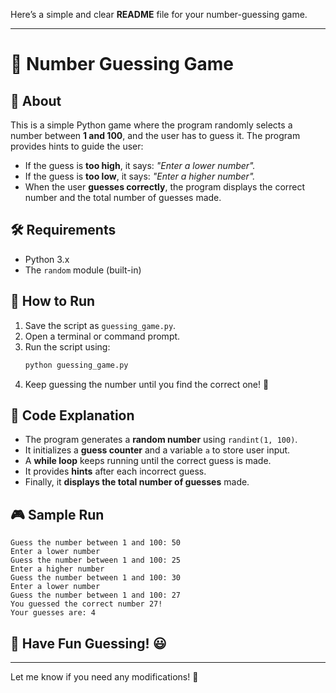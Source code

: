Here’s a simple and clear **README** file for your number-guessing game.  

---

# 🎯 Number Guessing Game  

## 📌 About  
This is a simple Python game where the program randomly selects a number between **1 and 100**, and the user has to guess it. The program provides hints to guide the user:  
- If the guess is **too high**, it says: _"Enter a lower number"._  
- If the guess is **too low**, it says: _"Enter a higher number"._  
- When the user **guesses correctly**, the program displays the correct number and the total number of guesses made.  

## 🛠 Requirements  
- Python 3.x  
- The `random` module (built-in)  

## 🚀 How to Run  
1. Save the script as `guessing_game.py`.  
2. Open a terminal or command prompt.  
3. Run the script using:  
   ```bash
   python guessing_game.py
   ```
4. Keep guessing the number until you find the correct one! 🎉  

## 📜 Code Explanation  
- The program generates a **random number** using `randint(1, 100)`.  
- It initializes a **guess counter** and a variable `a` to store user input.  
- A **while loop** keeps running until the correct guess is made.  
- It provides **hints** after each incorrect guess.  
- Finally, it **displays the total number of guesses** made.  

## 🎮 Sample Run  
```
Guess the number between 1 and 100: 50  
Enter a lower number  
Guess the number between 1 and 100: 25  
Enter a higher number  
Guess the number between 1 and 100: 30  
Enter a lower number  
Guess the number between 1 and 100: 27  
You guessed the correct number 27!  
Your guesses are: 4  
```

## 🎯 Have Fun Guessing! 😃  

---

Let me know if you need any modifications! 🚀
